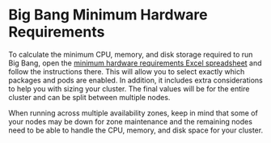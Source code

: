 # Big Bang Minimum Hardware Requirements

To calculate the minimum CPU, memory, and disk storage required to run Big Bang, open the [minimum hardware requirements Excel spreadsheet](./minimum_hardware_requirements.xlsx) and follow the instructions there.  This will allow you to select exactly which packages and pods are enabled.  In addition, it includes extra considerations to help you with sizing your cluster.  The final values will be for the entire cluster and can be split between multiple nodes.

When running across multiple availability zones, keep in mind that some of your nodes may be down for zone maintenance and the remaining nodes need to be able to handle the CPU, memory, and disk space for your cluster.

